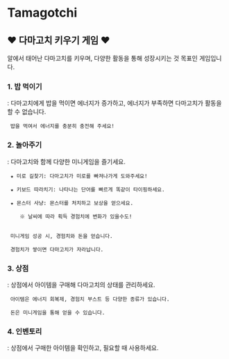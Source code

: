 # Tamagotchi
## ♥ 다마고치 키우기 게임 ♥

알에서 태어난 다마고치를 키우며, 다양한 활동을 통해 성장시키는 것 목표인 게임입니다.


### 1. 밥 먹이기
   
   : 다마고치에게 밥을 먹이면 에너지가 증가하고, 에너지가 부족하면 다마고치가 활동을 할 수 없습니다.
   
     밥을 먹여서 에너지를 충분히 충전해 주세요!

   
### 2. 놀아주기
   
   : 다마고치와 함께 다양한 미니게임을 즐기세요.
   
     ★ 미로 길찾기: 다마고치가 미로를 빠져나가게 도와주세요!
   
     ★ 키보드 따라치기: 나타나는 단어를 빠르게 똑같이 타이핑하세요.
   
     ★ 몬스터 사냥: 몬스터를 처치하고 보상을 얻으세요.
   
        ※ 날씨에 따라 획득 경험치에 변화가 있을수도!
   

     미니게임 성공 시, 경험치와 돈을 얻습니다.
   
     경험치가 쌓이면 다마고치가 자라납니다.
   

### 3. 상점
 
   : 상점에서 아이템을 구매해 다마고치의 상태를 관리하세요.
   
     아이템은 에너지 회복제, 경험치 부스트 등 다양한 종류가 있습니다.
   
     돈은 미니게임을 통해 얻을 수 있습니다.
   
   
### 4. 인벤토리
   
   : 상점에서 구매한 아이템을 확인하고, 필요할 때 사용하세요.


